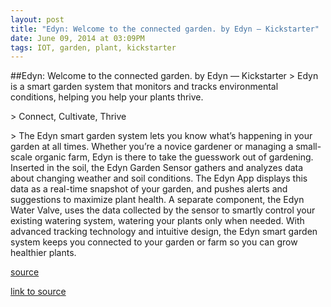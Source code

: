 ```yaml
---
layout: post
title: "Edyn: Welcome to the connected garden. by Edyn — Kickstarter"
date: June 09, 2014 at 03:09PM
tags: IOT, garden, plant, kickstarter
---
```

##Edyn: Welcome to the connected garden. by Edyn — Kickstarter
&gt; Edyn is a smart garden system that monitors and tracks environmental conditions, helping you help your plants thrive.

&gt; Connect, Cultivate, Thrive

&gt; The Edyn smart garden system lets you know what’s happening in your garden at all times. Whether you’re a novice gardener or managing a small-scale organic farm, Edyn is there to take the guesswork out of gardening. Inserted in the soil, the Edyn Garden Sensor gathers and analyzes data about changing weather and soil conditions. The Edyn App displays this data as a real-time snapshot of your garden, and pushes alerts and suggestions to maximize plant health. A separate component, the Edyn Water Valve, uses the data collected by the sensor to smartly control your existing watering system, watering your plants only when needed. With advanced tracking technology and intuitive design, the Edyn smart garden system keeps you connected to your garden or farm so you can grow healthier plants.  

[source](http://ift.tt/Th7vUa)  

[link to source](http://ift.tt/Th7vUa) 
